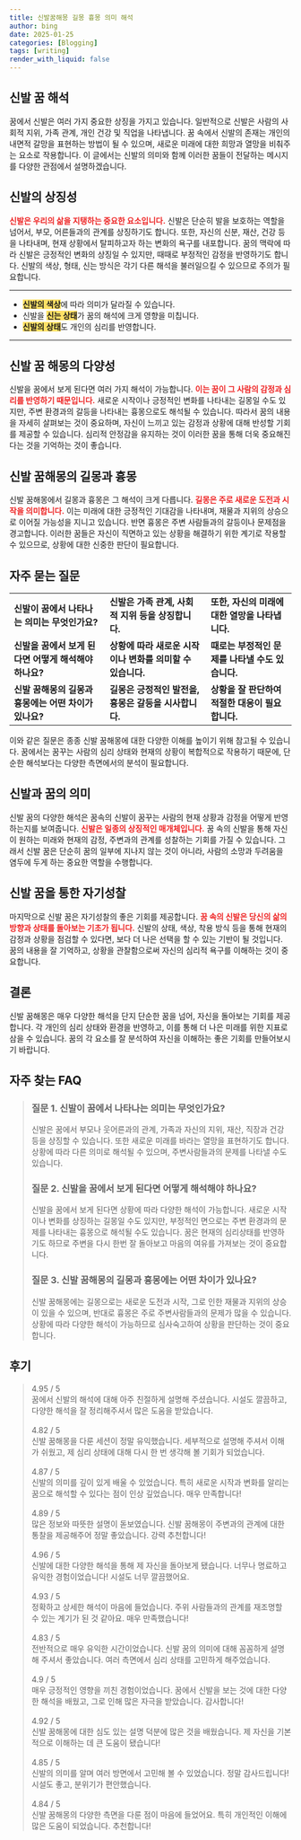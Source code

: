 ```yaml
---
title: 신발꿈해몽 길몽 흉몽 의미 해석
author: bing
date: 2025-01-25
categories: [Blogging]
tags: [writing]
render_with_liquid: false
---
```



<h2 id='신발 꿈 해석'>신발 꿈 해석</h2>

<p>꿈에서 신발은 여러 가지 중요한 상징을 가지고 있습니다. 일반적으로 신발은 사람의 사회적 지위, 가족 관계, 개인 건강 및 직업을 나타냅니다. 꿈 속에서 신발의 존재는 개인의 내면적 갈망을 표현하는 방법이 될 수 있으며, 새로운 미래에 대한 희망과 열망을 비춰주는 요소로 작용합니다. 이 글에서는 신발의 의미와 함께 이러한 꿈들이 전달하는 메시지를 다양한 관점에서 설명하겠습니다.</p>

<h2 id='신발의 상징성'>신발의 상징성</h2>

<p><b><span style="color: #ee2323;">신발은 우리의 삶을 지탱하는 중요한 요소입니다.</span></b> 신발은 단순히 발을 보호하는 역할을 넘어서, 부모, 어른들과의 관계를 상징하기도 합니다. 또한, 자신의 신분, 재산, 건강 등을 나타내며, 현재 상황에서 탈피하고자 하는 변화의 욕구를 내포합니다. 꿈의 맥락에 따라 신발은 긍정적인 변화의 상징일 수 있지만, 때때로 부정적인 감정을 반영하기도 합니다. 신발의 색상, 형태, 신는 방식은 각기 다른 해석을 불러일으킬 수 있으므로 주의가 필요합니다.</p>

<hr />

<ul>
    <li><b><span style="background-color: #ffe066;">신발의 색상</span></b>에 따라 의미가 달라질 수 있습니다.</li>
    <li>신발을 <b><span style="background-color: #ffe066;">신는 상태</span></b>가 꿈의 해석에 크게 영향을 미칩니다.</li>
    <li><b><span style="background-color: #ffe066;">신발의 상태</span></b>도 개인의 심리를 반영합니다.</li>
</ul>

<hr />

<h2 id='신발 꿈 해몽의 다양성'>신발 꿈 해몽의 다양성</h2>

<p>신발을 꿈에서 보게 된다면 여러 가지 해석이 가능합니다. <b><span style="color: #ee2323;">이는 꿈이 그 사람의 감정과 심리를 반영하기 때문입니다.</span></b> 새로운 시작이나 긍정적인 변화를 나타내는 길몽일 수도 있지만, 주변 환경과의 갈등을 나타내는 흉몽으로도 해석될 수 있습니다. 따라서 꿈의 내용을 자세히 살펴보는 것이 중요하며, 자신이 느끼고 있는 감정과 상황에 대해 반성할 기회를 제공할 수 있습니다. 심리적 안정감을 유지하는 것이 이러한 꿈을 통해 더욱 중요해진다는 것을 기억하는 것이 좋습니다.</p>

<h2 id='신발 꿈해몽의 길몽과 흉몽'>신발 꿈해몽의 길몽과 흉몽</h2>

<p>신발 꿈해몽에서 길몽과 흉몽은 그 해석이 크게 다릅니다. <b><span style="color: #ee2323;">길몽은 주로 새로운 도전과 시작을 의미합니다.</span></b> 이는 미래에 대한 긍정적인 기대감을 나타내며, 재물과 지위의 상승으로 이어질 가능성을 지니고 있습니다. 반면 흉몽은 주변 사람들과의 갈등이나 문제점을 경고합니다. 이러한 꿈들은 자신이 직면하고 있는 상황을 해결하기 위한 계기로 작용할 수 있으므로, 상황에 대한 신중한 판단이 필요합니다.</p>

<h2 id='자주 묻는 질문'>자주 묻는 질문</h2>

<table>
    <tr>
        <td><b>신발이 꿈에서 나타나는 의미는 무엇인가요?</b></td>
        <td><b>신발은 가족 관계, 사회적 지위 등을 상징합니다.</b></td>
        <td><b>또한, 자신의 미래에 대한 열망을 나타냅니다.</b></td>
    </tr>
    <tr>
        <td><b>신발을 꿈에서 보게 된다면 어떻게 해석해야 하나요?</b></td>
        <td><b>상황에 따라 새로운 시작이나 변화를 의미할 수 있습니다.</b></td>
        <td><b>때로는 부정적인 문제를 나타낼 수도 있습니다.</b></td>
    </tr>
    <tr>
        <td><b>신발 꿈해몽의 길몽과 흉몽에는 어떤 차이가 있나요?</b></td>
        <td><b>길몽은 긍정적인 발전을, 흉몽은 갈등을 시사합니다.</b></td>
        <td><b>상황을 잘 판단하여 적절한 대응이 필요합니다.</b></td>
    </tr>
</table>

<p>이와 같은 질문은 종종 신발 꿈해몽에 대한 다양한 이해를 높이기 위해 참고될 수 있습니다. 꿈에서는 꿈꾸는 사람의 심리 상태와 현재의 상황이 복합적으로 작용하기 때문에, 단순한 해석보다는 다양한 측면에서의 분석이 필요합니다.</p>

<h2 id='신발과 꿈의 의미'>신발과 꿈의 의미</h2>

<p>신발 꿈의 다양한 해석은 꿈속의 신발이 꿈꾸는 사람의 현재 상황과 감정을 어떻게 반영하는지를 보여줍니다. <b><span style="color: #ee2323;">신발은 일종의 상징적인 매개체입니다.</span></b> 꿈 속의 신발을 통해 자신이 원하는 미래와 현재의 감정, 주변과의 관계를 성찰하는 기회를 가질 수 있습니다. 그래서 신발 꿈은 단순히 꿈의 일부에 지나지 않는 것이 아니라, 사람의 소망과 두려움을 염두에 두게 하는 중요한 역할을 수행합니다.</p>

<h2 id='신발 꿈을 통한 자기성찰'>신발 꿈을 통한 자기성찰</h2>

<p>마지막으로 신발 꿈은 자기성찰의 좋은 기회를 제공합니다. <b><span style="color: #ee2323;">꿈 속의 신발은 당신의 삶의 방향과 상태를 돌아보는 기초가 됩니다.</span></b> 신발의 상태, 색상, 착용 방식 등을 통해 현재의 감정과 상황을 점검할 수 있다면, 보다 더 나은 선택을 할 수 있는 기반이 될 것입니다. 꿈의 내용을 잘 기억하고, 상황을 관찰함으로써 자신의 심리적 욕구를 이해하는 것이 중요합니다.</p>

<h2 id='결론'>결론</h2>

<p>신발 꿈해몽은 매우 다양한 해석을 단지 단순한 꿈을 넘어, 자신을 돌아보는 기회를 제공합니다. 각 개인의 심리 상태와 환경을 반영하고, 이를 통해 더 나은 미래를 위한 지표로 삼을 수 있습니다. 꿈의 각 요소를 잘 분석하여 자신을 이해하는 좋은 기회를 만들어보시기 바랍니다.</p>


<h2 id='자주_찾는_FAQ'>자주 찾는 FAQ</h2>
<div itemscope="" itemtype="https://schema.org/FAQPage"> 
<blockquote> 
<div itemscope="" itemprop="mainEntity" itemtype="https://schema.org/Question"> 
<h3 itemprop="name">질문 1. 신발이 꿈에서 나타나는 의미는 무엇인가요?</h3> 
<div itemscope="" itemprop="acceptedAnswer" itemtype="https://schema.org/Answer"> 
<span itemprop="text"> 
<p>신발은 꿈에서 부모나 웃어른과의 관계, 가족과 자신의 지위, 재산, 직장과 건강 등을 상징할 수 있습니다. 또한 새로운 미래를 바라는 열망을 표현하기도 합니다. 상황에 따라 다른 의미로 해석될 수 있으며, 주변사람들과의 문제를 나타낼 수도 있습니다.</p> 
</span> 
</div> 
</div> 
<div itemscope="" itemprop="mainEntity" itemtype="https://schema.org/Question"> 
<h3 itemprop="name">질문 2. 신발을 꿈에서 보게 된다면 어떻게 해석해야 하나요?</h3> 
<div itemscope="" itemprop="acceptedAnswer" itemtype="https://schema.org/Answer"> 
<span itemprop="text"> 
<p>신발을 꿈에서 보게 된다면 상황에 따라 다양한 해석이 가능합니다. 새로운 시작이나 변화를 상징하는 길몽일 수도 있지만, 부정적인 면으로는 주변 환경과의 문제를 나타내는 흉몽으로 해석될 수도 있습니다. 꿈은 현재의 심리상태를 반영하기도 하므로 주변을 다시 한번 잘 돌아보고 마음의 여유를 가져보는 것이 중요합니다.</p> 
</span> 
</div> 
</div> 
<div itemscope="" itemprop="mainEntity" itemtype="https://schema.org/Question"> 
<h3 itemprop="name">질문 3. 신발 꿈해몽의 길몽과 흉몽에는 어떤 차이가 있나요?</h3> 
<div itemscope="" itemprop="acceptedAnswer" itemtype="https://schema.org/Answer"> 
<span itemprop="text"> 
<p>신발 꿈해몽에는 길몽으로는 새로운 도전과 시작, 그로 인한 재물과 지위의 상승이 있을 수 있으며, 반대로 흉몽은 주로 주변사람들과의 문제가 많을 수 있습니다. 상황에 따라 다양한 해석이 가능하므로 심사숙고하여 상황을 판단하는 것이 중요합니다.</p> 
</span> 
</div> 
</div> 
</blockquote> 
</div> 
<h2 id='후기'>후기</h2>
<div itemscope itemtype="https://schema.org/Product">
  <blockquote>
  <div itemprop="review" itemscope itemtype="https://schema.org/Review">
      <div itemprop="reviewRating" itemscope itemtype="https://schema.org/Rating"> <span itemprop="ratingValue">4.95</span> / <span itemprop="bestRating">5</span> </div>
      <span itemprop="reviewBody">꿈에서 신발의 해석에 대해 아주 친절하게 설명해 주셨습니다. 시설도 깔끔하고, 다양한 해석을 잘 정리해주셔서 많은 도움을 받았습니다.</span>
  </div>
  <br>
  <div itemprop="review" itemscope itemtype="https://schema.org/Review">
      <div itemprop="reviewRating" itemscope itemtype="https://schema.org/Rating"> <span itemprop="ratingValue">4.82</span> / <span itemprop="bestRating">5</span> </div>
      <span itemprop="reviewBody">신발 꿈해몽을 다룬 세션이 정말 유익했습니다. 세부적으로 설명해 주셔서 이해가 쉬웠고, 제 심리 상태에 대해 다시 한 번 생각해 볼 기회가 되었습니다.</span>
  </div>
  <br>
  <div itemprop="review" itemscope itemtype="https://schema.org/Review">
      <div itemprop="reviewRating" itemscope itemtype="https://schema.org/Rating"> <span itemprop="ratingValue">4.87</span> / <span itemprop="bestRating">5</span> </div>
      <span itemprop="reviewBody">신발의 의미를 깊이 있게 배울 수 있었습니다. 특히 새로운 시작과 변화를 알리는 꿈으로 해석할 수 있다는 점이 인상 깊었습니다. 매우 만족합니다!</span>
  </div>
  <br>
  <div itemprop="review" itemscope itemtype="https://schema.org/Review">
      <div itemprop="reviewRating" itemscope itemtype="https://schema.org/Rating"> <span itemprop="ratingValue">4.89</span> / <span itemprop="bestRating">5</span> </div>
      <span itemprop="reviewBody">많은 정보와 따뜻한 설명이 돋보였습니다. 신발 꿈해몽이 주변과의 관계에 대한 통찰을 제공해주어 정말 좋았습니다. 강력 추천합니다!</span>
  </div>
  <br>
  <div itemprop="review" itemscope itemtype="https://schema.org/Review">
      <div itemprop="reviewRating" itemscope itemtype="https://schema.org/Rating"> <span itemprop="ratingValue">4.96</span> / <span itemprop="bestRating">5</span> </div>
      <span itemprop="reviewBody">신발에 대한 다양한 해석을 통해 제 자신을 돌아보게 됐습니다. 너무나 명료하고 유익한 경험이었습니다! 시설도 너무 깔끔했어요.</span>
  </div>
  <br>
  <div itemprop="review" itemscope itemtype="https://schema.org/Review">
      <div itemprop="reviewRating" itemscope itemtype="https://schema.org/Rating"> <span itemprop="ratingValue">4.93</span> / <span itemprop="bestRating">5</span> </div>
      <span itemprop="reviewBody">정확하고 상세한 해석이 마음에 들었습니다. 주위 사람들과의 관계를 재조명할 수 있는 계기가 된 것 같아요. 매우 만족했습니다!</span>
  </div>
  <br>
  <div itemprop="review" itemscope itemtype="https://schema.org/Review">
      <div itemprop="reviewRating" itemscope itemtype="https://schema.org/Rating"> <span itemprop="ratingValue">4.83</span> / <span itemprop="bestRating">5</span> </div>
      <span itemprop="reviewBody">전반적으로 매우 유익한 시간이었습니다. 신발 꿈의 의미에 대해 꼼꼼하게 설명해 주셔서 좋았습니다. 여러 측면에서 심리 상태를 고민하게 해주었습니다.</span>
  </div>
  <br>
  <div itemprop="review" itemscope itemtype="https://schema.org/Review">
      <div itemprop="reviewRating" itemscope itemtype="https://schema.org/Rating"> <span itemprop="ratingValue">4.9</span> / <span itemprop="bestRating">5</span> </div>
      <span itemprop="reviewBody">매우 긍정적인 영향을 끼친 경험이었습니다. 꿈에서 신발을 보는 것에 대한 다양한 해석을 배웠고, 그로 인해 많은 자극을 받았습니다. 감사합니다!</span>
  </div>
  <br>
  <div itemprop="review" itemscope itemtype="https://schema.org/Review">
      <div itemprop="reviewRating" itemscope itemtype="https://schema.org/Rating"> <span itemprop="ratingValue">4.92</span> / <span itemprop="bestRating">5</span> </div>
      <span itemprop="reviewBody">신발 꿈해몽에 대한 심도 있는 설명 덕분에 많은 것을 배웠습니다. 제 자신을 기본적으로 이해하는 데 큰 도움이 됐습니다!</span>
  </div>
  <br>
  <div itemprop="review" itemscope itemtype="https://schema.org/Review">
      <div itemprop="reviewRating" itemscope itemtype="https://schema.org/Rating"> <span itemprop="ratingValue">4.85</span> / <span itemprop="bestRating">5</span> </div>
      <span itemprop="reviewBody">신발의 의미를 알며 여러 방면에서 고민해 볼 수 있었습니다. 정말 감사드립니다! 시설도 좋고, 분위기가 편안했습니다.</span>
  </div>
  <br>
  <div itemprop="review" itemscope itemtype="https://schema.org/Review">
      <div itemprop="reviewRating" itemscope itemtype="https://schema.org/Rating"> <span itemprop="ratingValue">4.84</span> / <span itemprop="bestRating">5</span> </div>
      <span itemprop="reviewBody">신발 꿈해몽의 다양한 측면을 다룬 점이 마음에 들었어요. 특히 개인적인 이해에 많은 도움이 되었습니다. 추천합니다!</span>
  </div>
  </blockquote>
</div>
